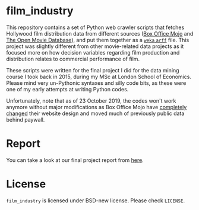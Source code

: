 # film_industry
This repository contains a set of Python web crawler scripts that fetches Hollywood film distribution data from different sources ([Box Office Mojo](https://link.iamblogger.net/51v61) and [The Open Movie Database](https://link.iamblogger.net/tsgqd)), and put them together as a [`weka` `arff`](https://link.iamblogger.net/vc31d) file. This project was slightly different from other movie-related data projects as it focused more on how decision variables regarding film production and distribution relates to commercial performance of film. 

These scripts were written for the final project I did for the data mining course I took back in 2015, during my MSc at London School of Economics. Please mind very un-Pythonic syntaxes and silly code bits, as these were one of my early attempts at writing Python codes.

Unfortunately, note that as of 23 October 2019, the codes won't work anymore without major modifications as Box Office Mojo have [completely changed](https://link.iamblogger.net/ytjka) their website design and moved much of previously public data behind paywall.

# Report
You can take a look at our final project report from [here](https://link.iamblogger.net/fe808).

# License
`film_industry` is licensed under BSD-new license. Please check `LICENSE`.
